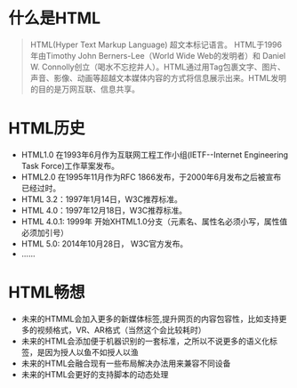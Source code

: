 # 什么是HTML
> HTML(Hyper Text Markup Language) 超文本标记语言。 HTML于1996年由Timothy John Berners-Lee（World Wide Web的发明者）和 Daniel W. Connolly创立（喝水不忘挖井人）。HTML通过用Tag包裹文字、图片、声音、影像、动画等超越文本媒体内容的方式将信息展示出来。HTML发明的目的是万网互联、信息共享。
# HTML历史
- HTML1.0 在1993年6月作为互联网工程工作小组(IETF--Internet Engineering Task Force)工作草案发布。
- HTML2.0 在1995年11月作为RFC 1866发布，于2000年6月发布之后被宣布已经过时。
- HTML 3.2：1997年1月14日，W3C推荐标准。
- HTML 4.0：1997年12月18日，W3C推荐标准。
- HTML 4.0.1: 1999年 开始XHTML1.0分支（元素名、属性名必须小写，属性值必须加引号） 
- HTML 5.0: 2014年10月28日， W3C官方发布。
- ......
# HTML畅想
- 未来的HTMML会加入更多的新媒体标签,提升网页的内容包容性，比如支持更多的视频格式，VR、AR格式（当然这个会比较耗时）
- 未来的HTML会添加便于机器识别的一套标准，之所以不说更多的语义化标签，是因为授人以鱼不如授人以渔
- 未来的HTML会融合现有一些布局解决办法用来兼容不同设备
- 未来的HTML会更好的支持脚本的动态处理